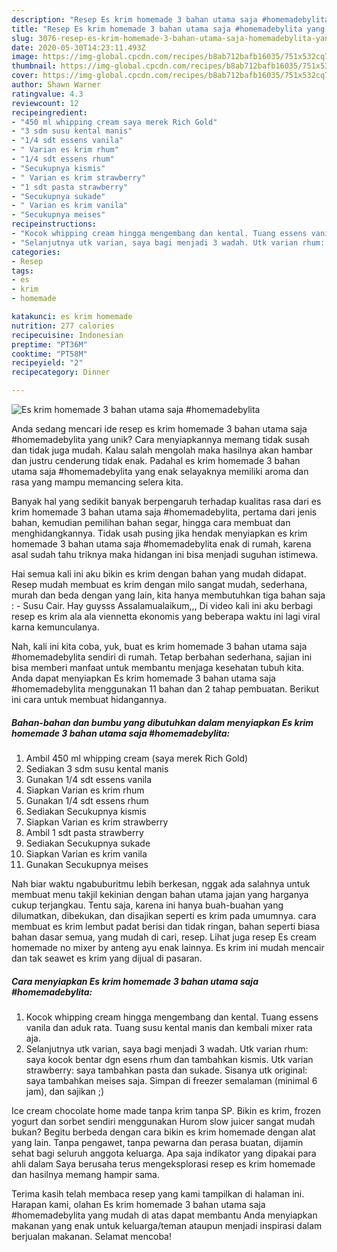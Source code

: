 ```yaml
---
description: "Resep Es krim homemade 3 bahan utama saja #homemadebylita yang Bisa Manjain Lidah"
title: "Resep Es krim homemade 3 bahan utama saja #homemadebylita yang Bisa Manjain Lidah"
slug: 3076-resep-es-krim-homemade-3-bahan-utama-saja-homemadebylita-yang-bisa-manjain-lidah
date: 2020-05-30T14:23:11.493Z
image: https://img-global.cpcdn.com/recipes/b8ab712bafb16035/751x532cq70/es-krim-homemade-3-bahan-utama-saja-homemadebylita-foto-resep-utama.jpg
thumbnail: https://img-global.cpcdn.com/recipes/b8ab712bafb16035/751x532cq70/es-krim-homemade-3-bahan-utama-saja-homemadebylita-foto-resep-utama.jpg
cover: https://img-global.cpcdn.com/recipes/b8ab712bafb16035/751x532cq70/es-krim-homemade-3-bahan-utama-saja-homemadebylita-foto-resep-utama.jpg
author: Shawn Warner
ratingvalue: 4.3
reviewcount: 12
recipeingredient:
- "450 ml whipping cream saya merek Rich Gold"
- "3 sdm susu kental manis"
- "1/4 sdt essens vanila"
- " Varian es krim rhum"
- "1/4 sdt essens rhum"
- "Secukupnya kismis"
- " Varian es krim strawberry"
- "1 sdt pasta strawberry"
- "Secukupnya sukade"
- " Varian es krim vanila"
- "Secukupnya meises"
recipeinstructions:
- "Kocok whipping cream hingga mengembang dan kental. Tuang essens vanila dan aduk rata. Tuang susu kental manis dan kembali mixer rata aja."
- "Selanjutnya utk varian, saya bagi menjadi 3 wadah. Utk varian rhum: saya kocok bentar dgn esens rhum dan tambahkan kismis. Utk varian strawberry: saya tambahkan pasta dan sukade. Sisanya utk original: saya tambahkan meises saja. Simpan di freezer semalaman (minimal 6 jam), dan sajikan ;)"
categories:
- Resep
tags:
- es
- krim
- homemade

katakunci: es krim homemade 
nutrition: 277 calories
recipecuisine: Indonesian
preptime: "PT36M"
cooktime: "PT58M"
recipeyield: "2"
recipecategory: Dinner

---
```



![Es krim homemade 3 bahan utama saja #homemadebylita](https://img-global.cpcdn.com/recipes/b8ab712bafb16035/751x532cq70/es-krim-homemade-3-bahan-utama-saja-homemadebylita-foto-resep-utama.jpg)

Anda sedang mencari ide resep es krim homemade 3 bahan utama saja #homemadebylita yang unik? Cara menyiapkannya memang tidak susah dan tidak juga mudah. Kalau salah mengolah maka hasilnya akan hambar dan justru cenderung tidak enak. Padahal es krim homemade 3 bahan utama saja #homemadebylita yang enak selayaknya memiliki aroma dan rasa yang mampu memancing selera kita.

Banyak hal yang sedikit banyak berpengaruh terhadap kualitas rasa dari es krim homemade 3 bahan utama saja #homemadebylita, pertama dari jenis bahan, kemudian pemilihan bahan segar, hingga cara membuat dan menghidangkannya. Tidak usah pusing jika hendak menyiapkan es krim homemade 3 bahan utama saja #homemadebylita enak di rumah, karena asal sudah tahu triknya maka hidangan ini bisa menjadi suguhan istimewa.

Hai semua kali ini aku bikin es krim dengan bahan yang mudah didapat. Resep mudah membuat es krim dengan milo sangat mudah, sederhana, murah dan beda dengan yang lain, kita hanya membutuhkan tiga bahan saja : - Susu Cair. Hay guysss Assalamualaikum,,, Di video kali ini aku berbagi resep es krim ala ala viennetta ekonomis yang beberapa waktu ini lagi viral karna kemunculanya.


Nah, kali ini kita coba, yuk, buat es krim homemade 3 bahan utama saja #homemadebylita sendiri di rumah. Tetap berbahan sederhana, sajian ini bisa memberi manfaat untuk membantu menjaga kesehatan tubuh kita. Anda dapat menyiapkan Es krim homemade 3 bahan utama saja #homemadebylita menggunakan 11 bahan dan 2 tahap pembuatan. Berikut ini cara untuk membuat hidangannya.

<!--inarticleads1-->

##### Bahan-bahan dan bumbu yang dibutuhkan dalam menyiapkan Es krim homemade 3 bahan utama saja #homemadebylita:

1. Ambil 450 ml whipping cream (saya merek Rich Gold)
1. Sediakan 3 sdm susu kental manis
1. Gunakan 1/4 sdt essens vanila
1. Siapkan  Varian es krim rhum
1. Gunakan 1/4 sdt essens rhum
1. Sediakan Secukupnya kismis
1. Siapkan  Varian es krim strawberry
1. Ambil 1 sdt pasta strawberry
1. Sediakan Secukupnya sukade
1. Siapkan  Varian es krim vanila
1. Gunakan Secukupnya meises


Nah biar waktu ngabuburitmu lebih berkesan, nggak ada salahnya untuk membuat menu takjil kekinian dengan bahan utama jajan yang harganya cukup terjangkau. Tentu saja, karena ini hanya buah-buahan yang dilumatkan, dibekukan, dan disajikan seperti es krim pada umumnya. cara membuat es krim lembut padat berisi dan tidak ringan, bahan seperti biasa bahan dasar semua, yang mudah di cari, resep. Lihat juga resep Es cream homemade no mixer by anteng ayu enak lainnya. Es krim ini mudah mencair dan tak seawet es krim yang dijual di pasaran. 

<!--inarticleads2-->

##### Cara menyiapkan Es krim homemade 3 bahan utama saja #homemadebylita:

1. Kocok whipping cream hingga mengembang dan kental. Tuang essens vanila dan aduk rata. Tuang susu kental manis dan kembali mixer rata aja.
1. Selanjutnya utk varian, saya bagi menjadi 3 wadah. Utk varian rhum: saya kocok bentar dgn esens rhum dan tambahkan kismis. Utk varian strawberry: saya tambahkan pasta dan sukade. Sisanya utk original: saya tambahkan meises saja. Simpan di freezer semalaman (minimal 6 jam), dan sajikan ;)


Ice cream chocolate home made tanpa krim tanpa SP. Bikin es krim, frozen yogurt dan sorbet sendiri menggunakan Hurom slow juicer sangat mudah bukan? Begitu berbeda dengan cara bikin es krim homemade dengan alat yang lain. Tanpa pengawet, tanpa pewarna dan perasa buatan, dijamin sehat bagi seluruh anggota keluarga. Apa saja indikator yang dipakai para ahli dalam Saya berusaha terus mengeksplorasi resep es krim homemade dan hasilnya memang hampir sama. 

Terima kasih telah membaca resep yang kami tampilkan di halaman ini. Harapan kami, olahan Es krim homemade 3 bahan utama saja #homemadebylita yang mudah di atas dapat membantu Anda menyiapkan makanan yang enak untuk keluarga/teman ataupun menjadi inspirasi dalam berjualan makanan. Selamat mencoba!
